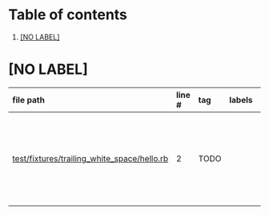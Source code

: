 # Table of contents

1. [[NO LABEL]](#1-0)

# [NO LABEL]<a id="1-0"></a>

| file path | line # | tag | labels | comment
|:----------|:-------|:----|:-------|:-------
| [test/fixtures/trailing_white_space/hello.rb](../../test/prefix/test/fixtures/trailing_white_space/hello.rb#L2) | 2 | TODO |  | Some markdown text with a line break  <br>Next line with another break  <br>Final line
